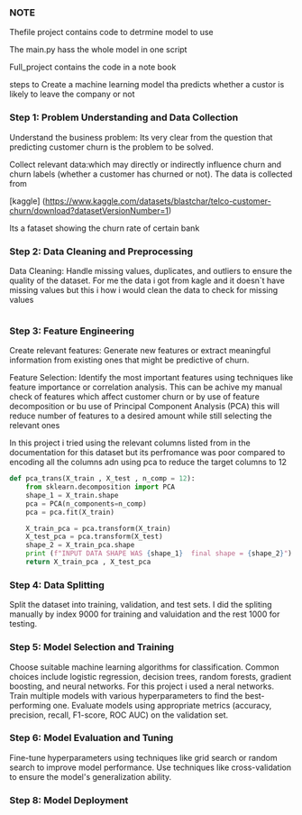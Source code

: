 
### NOTE
Thefile project contains code to detrmine model to use

The main.py hass the whole model in one script 

Full_project contains the code in a note book 


steps to Create a machine learning model tha predicts whether a custor is likely to leave the company or not 


### Step 1: Problem Understanding and Data Collection

Understand the business problem: Its  very clear from the question that predicting customer churn is the problem to be solved.

Collect relevant data:which may directly or indirectly influence churn  and churn labels (whether a customer has churned or not).
The data is collected from 

[kaggle] (https://www.kaggle.com/datasets/blastchar/telco-customer-churn/download?datasetVersionNumber=1)

Its a fataset showing the churn rate of certain bank

### Step 2: Data Cleaning and Preprocessing

Data Cleaning: Handle missing values, duplicates, and outliers to ensure the quality of the dataset.
For me the data i got from kagle and it doesn`t  have missing values but this i how i would clean the data to check for missing values

```python 


```

### Step 3: Feature Engineering

Create relevant features: Generate new features or extract meaningful information from existing ones that might be predictive of churn.

Feature Selection: Identify the most important features using techniques like feature importance or correlation analysis.
This can be achive my manual check of features which affect customer churn or by use of feature decomposition or bu use of Principal Component Analysis (PCA)
this will reduce number of features to a desired amount while still selecting the relevant ones

In this project i tried using the relevant columns listed from in the documentation for this dataset but its perfromance was poor compared to 
encoding all the columns adn using pca to reduce the target columns to 12

```python 
def pca_trans(X_train , X_test , n_comp = 12):
    from sklearn.decomposition import PCA
    shape_1 = X_train.shape
    pca = PCA(n_components=n_comp)
    pca = pca.fit(X_train)

    X_train_pca = pca.transform(X_train)
    X_test_pca = pca.transform(X_test)
    shape_2 = X_train_pca.shape
    print (f"INPUT DATA SHAPE WAS {shape_1}  final shape = {shape_2}")
    return X_train_pca , X_test_pca

```

### Step 4: Data Splitting

Split the dataset into training, validation, and test sets.
I did the spliting manually by index 9000 for training and valuidation and the rest 1000 for testing.

### Step 5: Model Selection and Training

Choose suitable machine learning algorithms for classification. Common choices include logistic regression, decision trees, random forests, gradient boosting, and neural networks.
For this project i used a neral networks.
Train multiple models with various hyperparameters to find the best-performing one.
Evaluate models using appropriate metrics (accuracy, precision, recall, F1-score, ROC AUC) on the validation set.

### Step 6: Model Evaluation and Tuning

Fine-tune hyperparameters using techniques like grid search or random search to improve model performance.
Use techniques like cross-validation to ensure the model's generalization ability.

### Step 8: Model Deployment

    